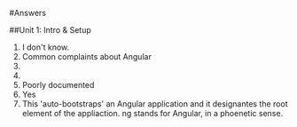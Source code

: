 #Answers

##Unit 1: Intro & Setup

1. I don't know.
1. Common complaints about Angular
  1. 
  1. 
  1. Poorly documented
1. Yes
1. This 'auto-bootstraps' an Angular application and it designantes the root element of the appliaction. ng stands for Angular, in a phoenetic sense. 
